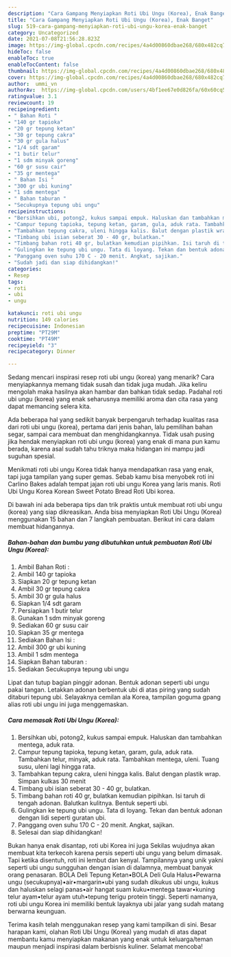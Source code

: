```yaml
---
description: "Cara Gampang Menyiapkan Roti Ubi Ungu (Korea), Enak Banget"
title: "Cara Gampang Menyiapkan Roti Ubi Ungu (Korea), Enak Banget"
slug: 519-cara-gampang-menyiapkan-roti-ubi-ungu-korea-enak-banget
category: Uncategorized
date: 2021-07-08T21:56:28.823Z
image: https://img-global.cpcdn.com/recipes/4a4d00860dbae268/680x482cq70/roti-ubi-ungu-korea-foto-resep-utama.jpg
hideToc: false
enableToc: true
enableTocContent: false
thumbnail: https://img-global.cpcdn.com/recipes/4a4d00860dbae268/680x482cq70/roti-ubi-ungu-korea-foto-resep-utama.jpg
cover: https://img-global.cpcdn.com/recipes/4a4d00860dbae268/680x482cq70/roti-ubi-ungu-korea-foto-resep-utama.jpg
author:  ummi_vn
authorAv:  https://img-global.cpcdn.com/users/4bf1ee67e0d826fa/60x60cq50/avatar.jpg
ratingvalue: 3.1
reviewcount: 19
recipeingredient:
- " Bahan Roti "
- "140 gr tapioka"
- "20 gr tepung ketan"
- "30 gr tepung cakra"
- "30 gr gula halus"
- "1/4 sdt garam"
- "1 butir telur"
- "1 sdm minyak goreng"
- "60 gr susu cair"
- "35 gr mentega"
- " Bahan Isi "
- "300 gr ubi kuning"
- "1 sdm mentega"
- " Bahan taburan "
- "Secukupnya tepung ubi ungu"
recipeinstructions:
- "Bersihkan ubi, potong2, kukus sampai empuk. Haluskan dan tambahkan mentega, aduk rata."
- "Campur tepung tapioka, tepung ketan, garam, gula, aduk rata. Tambahkan telur, minyak, aduk rata. Tambahkan mentega, uleni. Tuang susu, uleni lagi hingga rata."
- "Tambahkan tepung cakra, uleni hingga kalis. Balut dengan plastik wrap. Simpan kulkas 30 menit"
- "Timbang ubi isian seberat 30 - 40 gr, bulatkan."
- "Timbang bahan roti 40 gr, bulatkan kemudian pipihkan. Isi taruh di tengah adonan. Balutkan kulitnya. Bentuk seperti ubi."
- "Gulingkan ke tepung ubi ungu. Tata di loyang. Tekan dan bentuk adonan dengan lidi seperti guratan ubi."
- "Panggang oven suhu 170 C - 20 menit. Angkat, sajikan."
- "Sudah jadi dan siap dihidangkan!"
categories:
- Resep
tags:
- roti
- ubi
- ungu

katakunci: roti ubi ungu 
nutrition: 149 calories
recipecuisine: Indonesian
preptime: "PT29M"
cooktime: "PT49M"
recipeyield: "3"
recipecategory: Dinner

---
```



Sedang mencari inspirasi resep roti ubi ungu (korea) yang menarik? Cara menyiapkannya memang tidak susah dan tidak juga mudah. Jika keliru mengolah maka hasilnya akan hambar dan bahkan tidak sedap. Padahal roti ubi ungu (korea) yang enak seharusnya memiliki aroma dan cita rasa yang dapat memancing selera kita.


Ada beberapa hal yang sedikit banyak berpengaruh terhadap kualitas rasa dari roti ubi ungu (korea), pertama dari jenis bahan, lalu pemilihan bahan segar, sampai cara membuat dan menghidangkannya. Tidak usah pusing jika hendak menyiapkan roti ubi ungu (korea) yang enak di mana pun kamu berada, karena asal sudah tahu triknya maka hidangan ini mampu jadi suguhan spesial.

Menikmati roti ubi ungu Korea tidak hanya mendapatkan rasa yang enak, tapi juga tampilan yang super gemas. Sebab kamu bisa menyobek roti ini Carlino Bakes adalah tempat jajan roti ubi ungu Korea yang laris manis. Roti Ubi Ungu Korea Korean Sweet Potato Bread Roti Ubi korea.


Di bawah ini ada beberapa tips dan trik praktis untuk membuat roti ubi ungu (korea) yang siap dikreasikan. Anda bisa menyiapkan Roti Ubi Ungu (Korea) menggunakan 15 bahan dan 7 langkah pembuatan. Berikut ini cara dalam membuat hidangannya.

<!--inarticleads1-->

##### Bahan-bahan dan bumbu yang dibutuhkan untuk pembuatan Roti Ubi Ungu (Korea):

1. Ambil  Bahan Roti :
1. Ambil 140 gr tapioka
1. Siapkan 20 gr tepung ketan
1. Ambil 30 gr tepung cakra
1. Ambil 30 gr gula halus
1. Siapkan 1/4 sdt garam
1. Persiapkan 1 butir telur
1. Gunakan 1 sdm minyak goreng
1. Sediakan 60 gr susu cair
1. Siapkan 35 gr mentega
1. Sediakan  Bahan Isi :
1. Ambil 300 gr ubi kuning
1. Ambil 1 sdm mentega
1. Siapkan  Bahan taburan :
1. Sediakan Secukupnya tepung ubi ungu


Lipat dan tutup bagian pinggir adonan. Bentuk adonan seperti ubi ungu pakai tangan. Letakkan adonan berbentuk ubi di atas piring yang sudah ditaburi tepung ubi. Selayaknya cemilan ala Korea, tampilan goguma gpang alias roti ubi ungu ini juga menggemaskan. 

<!--inarticleads2-->

##### Cara memasak Roti Ubi Ungu (Korea):

1. Bersihkan ubi, potong2, kukus sampai empuk. Haluskan dan tambahkan mentega, aduk rata.
1. Campur tepung tapioka, tepung ketan, garam, gula, aduk rata. Tambahkan telur, minyak, aduk rata. Tambahkan mentega, uleni. Tuang susu, uleni lagi hingga rata.
1. Tambahkan tepung cakra, uleni hingga kalis. Balut dengan plastik wrap. Simpan kulkas 30 menit
1. Timbang ubi isian seberat 30 - 40 gr, bulatkan.
1. Timbang bahan roti 40 gr, bulatkan kemudian pipihkan. Isi taruh di tengah adonan. Balutkan kulitnya. Bentuk seperti ubi.
1. Gulingkan ke tepung ubi ungu. Tata di loyang. Tekan dan bentuk adonan dengan lidi seperti guratan ubi.
1. Panggang oven suhu 170 C - 20 menit. Angkat, sajikan.
1. Selesai dan siap dihidangkan!

Bukan hanya enak disantap, roti ubi Korea ini juga Sekilas wujudnya akan membuat kita terkecoh karena persis seperti ubi ungu yang belum dimasak. Tapi ketika disentuh, roti ini lembut dan kenyal. Tampilannya yang unik yakni seperti ubi ungu sungguhan dengan isian di dalamnya, membuat banyak orang penasaran. BOLA Deli Tepung Ketan•BOLA Deli Gula Halus•Pewarna ungu (secukupnya)•air•margarin•ubi yang sudah dikukus ubi ungu, kukus dan haluskan selagi panas•air hangat suam kuku•mentega tawar•kuning telur ayam•telur ayam utuh•tepung terigu protein tinggi. Seperti namanya, roti ubi ungu Korea ini memiliki bentuk layaknya ubi jalar yang sudah matang berwarna keunguan. 

Terima kasih telah menggunakan resep yang kami tampilkan di sini. Besar harapan kami, olahan Roti Ubi Ungu (Korea) yang mudah di atas dapat membantu kamu menyiapkan makanan yang enak untuk keluarga/teman maupun menjadi inspirasi dalam berbisnis kuliner. Selamat mencoba!
